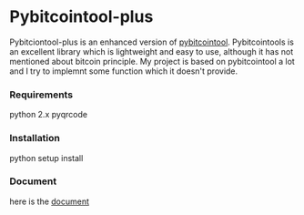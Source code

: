 # Pybitcointool-plus

Pybitciontool-plus is an enhanced version of [pybitcointool](https://github.com/vbuterin/pybitcointools). Pybitcointools is an excellent library which is lightweight and easy to use, although it has not mentioned about bitcoin principle. My project is based on pybitcointool a lot and I try to implemnt some function which it doesn't provide.

### Requirements

python 2.x
pyqrcode


### Installation

python setup install


### Document

here is the [document](https://sillygod.github.io/pybitcointool-plus)


